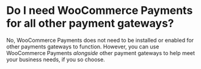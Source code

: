# Do I need WooCommerce Payments for all other payment gateways?

No, WooCommerce Payments does not need to be installed or enabled for other payments gateways to function. However, you can use WooCommerce Payments _alongside_ other payment gateways to help meet your business needs, if you so choose.